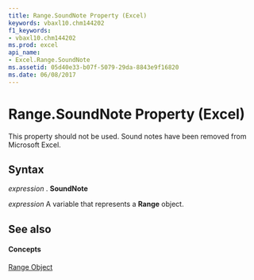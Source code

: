 ```yaml
---
title: Range.SoundNote Property (Excel)
keywords: vbaxl10.chm144202
f1_keywords:
- vbaxl10.chm144202
ms.prod: excel
api_name:
- Excel.Range.SoundNote
ms.assetid: 05d40e33-b07f-5079-29da-8843e9f16820
ms.date: 06/08/2017
---
```



# Range.SoundNote Property (Excel)

This property should not be used. Sound notes have been removed from Microsoft Excel.


## Syntax

 _expression_ . **SoundNote**

 _expression_ A variable that represents a **Range** object.


## See also


#### Concepts


[Range Object](Excel.Range(objec).md)

